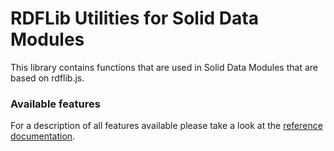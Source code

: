 # RDFLib Utilities for Solid Data Modules

This library contains functions that are used in Solid Data Modules that are based on rdflib.js. 

### Available features

For a description of all features available please take a look at the [reference documentation](https://solid-contrib.github.io/data-modules/rdflib-utils/index.html).